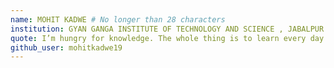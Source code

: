 ```yaml
---
name: MOHIT KADWE # No longer than 28 characters
institution: GYAN GANGA INSTITUTE OF TECHNOLOGY AND SCIENCE , JABALPUR 🚩 # no longer than 58 characters
quote: I’m hungry for knowledge. The whole thing is to learn every day. # no longer than 100 characters, avoid using quotes(") to guarantee the format remains the same.
github_user: mohitkadwe19
---
```

